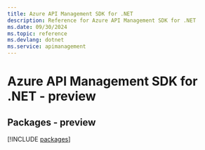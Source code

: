```yaml
---
title: Azure API Management SDK for .NET
description: Reference for Azure API Management SDK for .NET
ms.date: 09/30/2024
ms.topic: reference
ms.devlang: dotnet
ms.service: apimanagement
---
```

# Azure API Management SDK for .NET - preview
## Packages - preview
[!INCLUDE [packages](api-management-index.md)]